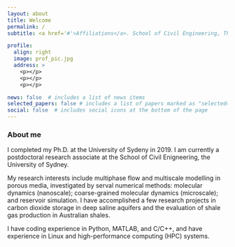 ```yaml
---
layout: about
title: Welcome
permalink: /
subtitle: <a href='#'>Affiliations</a>. School of Civil Engineering, The University of Sydney, Australia.

profile:
  align: right
  image: prof_pic.jpg
  address: >
    <p></p>
    <p></p>
    <p></p>

news: false  # includes a list of news items
selected_papers: false # includes a list of papers marked as "selected={true}"
social: false  # includes social icons at the bottom of the page
---
```

### About me
I completed my Ph.D. at the University of Sydeny in 2019. I am currently a postdoctoral research associate at the School of Civil Enigneering, the University of Sydney. 

My research interests include multiphase flow and multiscale modelling in porous media, investigated by serval numerical methods: molecular dynamics (nanoscale); coarse-grained molecular dynamics (microscale); and reservoir simulation. I have accomplished a few research projects in carbon dioxide storage in deep saline aquifers and the evaluation of shale gas production in Australian shales. 

I have coding experience in Python, MATLAB, and C/C++, and have experience in Linux and high-performance computing (HPC) systems.
